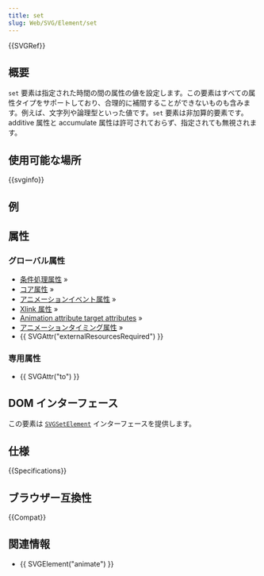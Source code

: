 ```yaml
---
title: set
slug: Web/SVG/Element/set
---
```


{{SVGRef}}

## 概要

`set` 要素は指定された時間の間の属性の値を設定します。この要素はすべての属性タイプをサポートしており、合理的に補間することができないものも含みます。例えば、文字列や論理型といった値です。`set` 要素は非加算的要素です。additive 属性と accumulate 属性は許可されておらず、指定されても無視されます。

## 使用可能な場所

{{svginfo}}

## 例

## 属性

### グローバル属性

- [条件処理属性](/ja/Web/SVG/Attribute#ConditionalProcessing) »
- [コア属性](/ja/Web/SVG/Attribute#Core) »
- [アニメーションイベント属性](/ja/Web/SVG/Attribute#AnimationEvent) »
- [Xlink 属性](/ja/Web/SVG/Attribute#XLink) »
- [Animation attribute target attributes](/ja/Web/SVG/Attribute#AnimationAttributeTarget) »
- [アニメーションタイミング属性](/ja/Web/SVG/Attribute#AnimationTiming) »
- {{ SVGAttr("externalResourcesRequired") }}

### 専用属性

- {{ SVGAttr("to") }}

## DOM インターフェース

この要素は [`SVGSetElement`](/ja/DOM/SVGSetElement) インターフェースを提供します。

## 仕様

{{Specifications}}

## ブラウザー互換性

{{Compat}}

## 関連情報

- {{ SVGElement("animate") }}
